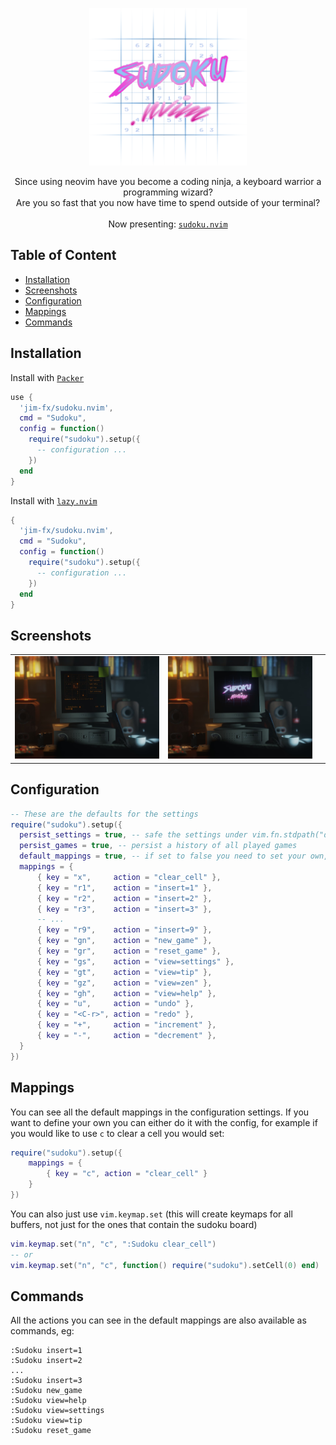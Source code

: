<p align="center">
<img src="./.repo/logo.svg" alt="sudoku.nvim" width="50%" margin="25%"/>
</p>

<p align="center">
    Since using neovim have you become a coding ninja, a keyboard warrior a programming wizard? <br /> 
    Are you so fast that you now have time to spend outside of your terminal?<br />
    <br />Now presenting: <a href="https://github.com/jim-fx/sudoku.nvim"><code>sudoku.nvim</code></a>
</p>

## Table of Content

-   [Installation](#installation)
-   [Screenshots](#screenshots)
-   [Configuration](#configuration)
-   [Mappings](#mappings)
-   [Commands](#commands)

## Installation

Install with <code><a href="https://github.com/wbthomason/packer.nvim">Packer</a></code>
```lua
use {
  'jim-fx/sudoku.nvim',
  cmd = "Sudoku",
  config = function()
    require("sudoku").setup({
      -- configuration ...
    })
  end
}
```

Install with <code><a href="https://github.com/folke/lazy.nvim">lazy.nvim</a></code>
```lua
{
  'jim-fx/sudoku.nvim',
  cmd = "Sudoku",
  config = function()
    require("sudoku").setup({
      -- configuration ...
    })
  end
}
```

## Screenshots
|                                                                                                                                                        |                                                                                                                                                  |                                                                                                                                        |
| :----------------------------------------------------------------------------------------------------------------------------------------------------: | :----------------------------------------------------------------------------------------------------------------------------------------------: | :------------------------------------------------------------------------------------------------------------------------------------: |
|           <img alt="Main window" src="./.repo/render_04.jpg">           |                 <img src="./.repo/render_05.jpg">                 | |

## Configuration

```lua
-- These are the defaults for the settings
require("sudoku").setup({
  persist_settings = true, -- safe the settings under vim.fn.stdpath("data"), usually ~/.local/share/nvim,
  persist_games = true, -- persist a history of all played games
  default_mappings = true, -- if set to false you need to set your own, like the following:
  mappings = {
      { key = "x",     action = "clear_cell" },
      { key = "r1",    action = "insert=1" },
      { key = "r2",    action = "insert=2" },
      { key = "r3",    action = "insert=3" },
      -- ...
      { key = "r9",    action = "insert=9" },
      { key = "gn",    action = "new_game" },
      { key = "gr",    action = "reset_game" },
      { key = "gs",    action = "view=settings" },
      { key = "gt",    action = "view=tip" },
      { key = "gz",    action = "view=zen" },
      { key = "gh",    action = "view=help" },
      { key = "u",     action = "undo" },
      { key = "<C-r>", action = "redo" },
      { key = "+",     action = "increment" },
      { key = "-",     action = "decrement" },
  }
})
```

## Mappings

You can see all the default mappings in the configuration settings. If you want to define your own you can either do it with the config, for example if you would like to use `c` to clear a cell you would set:

```lua
require("sudoku").setup({
    mappings = {
        { key = "c", action = "clear_cell" }
    }
})
```

You can also just use `vim.keymap.set` (this will create keymaps for all buffers, not just for the ones that contain the sudoku board)

```lua
vim.keymap.set("n", "c", ":Sudoku clear_cell")
-- or
vim.keymap.set("n", "c", function() require("sudoku").setCell(0) end)
```

## Commands

All the actions you can see in the default mappings are also available as commands, eg:

```vim
:Sudoku insert=1
:Sudoku insert=2
...
:Sudoku insert=3
:Sudoku new_game
:Sudoku view=help
:Sudoku view=settings
:Sudoku view=tip
:Sudoku reset_game
```

